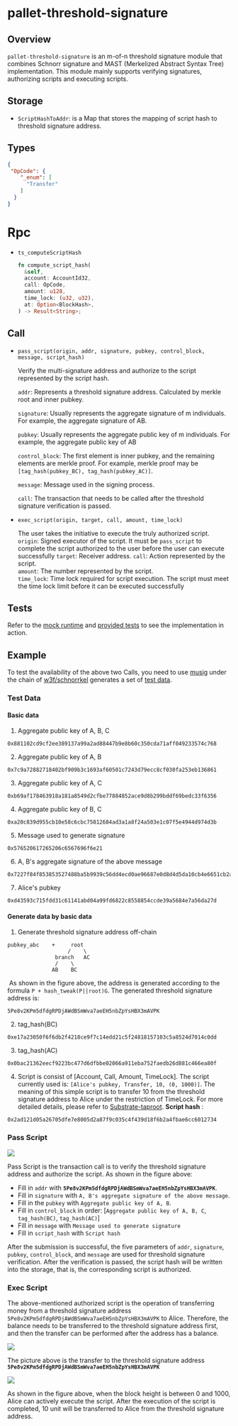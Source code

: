 # pallet-threshold-signature

## Overview
`pallet-threshold-signature` is an m-of-n threshold signature module that combines Schnorr signature and MAST (Merkelized Abstract Syntax Tree) implementation. This module mainly supports verifying signatures, authorizing scripts and executing scripts.

## Storage
- `ScriptHashToAddr`: is a Map that stores the mapping of script hash to threshold signature address.

## Types

~~~json
{
 "OpCode": {
    "_enum": [
      "Transfer"
    ]
  }
}
~~~

# Rpc

- `ts_computeScriptHash`

  ~~~rust
  fn compute_script_hash(   
    &self,
    account: AccountId32,
    call: OpCode,
    amount: u128,
    time_lock: (u32, u32),
    at: Option<BlockHash>,
  ) -> Result<String>;
  ~~~

## Call

- `pass_script(origin, addr, signature, pubkey, control_block, message, script_hash)`

  Verify the multi-signature address and authorize to the script represented by the script hash.

  `addr`: Represents a threshold signature address. Calculated by merkle root and inner pubkey.   
  
  `signature`: Usually represents the aggregate signature of m individuals. For example, the aggregate signature of AB.    
  
   `pubkey`: Usually represents the aggregate public key of m individuals. For example, the aggregate public key of AB
  
  `control_block`: The first element is inner pubkey, and the remaining elements are merkle proof. For example, merkle proof may be `[tag_hash(pubkey_BC), tag_hash(pubkey_AC)]`.         
  
  `message`: Message used in the signing process.       
  
  `call`: The transaction that needs to be called after the threshold signature verification is passed.   

- `exec_script(origin, target, call, amount, time_lock)`

  The user takes the initiative to execute the truly authorized script.      
  `origin`: Signed executor of the script. It must be `pass_script` to complete the script authorized to the user before the user can execute successfully
  `target`: Receiver address.
  `call`: Action represented by the script.    
  `amount`: The number represented by the script.    
  `time_lock`: Time lock required for script execution. The script must meet the time lock limit before it can be executed successfully      

## Tests

Refer to the [mock runtime](src/mock.rs) and [provided tests](src/tests.rs) to see the implementation in action.

## Example

To test the availability of the above two Calls, you need to use [musig](https://github.com/w3f/schnorrkel/blob/master/src/musig.rs#L780-L829) under the chain of [w3f/schnorrkel](https://github.com/w3f/schnorrkel) generates a set of [test data](https://github.com/chainx-org/threshold_signature/issues/1#issuecomment-909896156).

### Test Data

#### Basic data

1. Aggregate public key of A, B, C

~~~
0x881102cd9cf2ee389137a99a2ad88447b9e8b60c350cda71aff049233574c768
~~~

2. Aggregate public key of A, B

~~~
0x7c9a72882718402bf909b3c1693af60501c7243d79ecc8cf030fa253eb136861
~~~

3. Aggregate public key of A, C

~~~
0xb69af178463918a181a8549d2cfbe77884852ace9d8b299bddf69bedc33f6356
~~~

4. Aggregate public key of B, C

~~~
0xa20c839d955cb10e58c6cbc75812684ad3a1a8f24a503e1c07f5e4944d974d3b
~~~

5. Message used to generate signature

~~~
0x576520617265206c6567696f6e21
~~~

6. A, B's aggregate signature of the above message

~~~
0x7227f84f853853527488ba5b9939c56dd4ecd0ae96687e0d8d4d5da10cb4e6651cb2aca89236f3c3766d80e3b2ab37c74abb91ad6bb66677a0f1e3bd7e68118f
~~~

7. Alice's pubkey

~~~
0xd43593c715fdd31c61141abd04a99fd6822c8558854ccde39a5684e7a56da27d
~~~

#### Generate data by basic data

1. Generate threshold signature address off-chain

~~~
pubkey_abc    +     root
                   /    \
               branch   AC
               /    \
              AB    BC
~~~

​	As shown in the figure above, the address is generated according to the formula `P + hash_tweak(P||root)G`. The generated threshold signature address is:

~~~
5Pe8v2KPm5dfdgRPDjAWdBSmWva7aeEH5nbZpYsHBX3mAVPK
~~~

2. tag_hash(BC)

~~~
0xe17a23050f6f6db2f4218ce9f7c14edd21c5f24818157103c5a8524d7014c0dd
~~~

3. tag_hash(AC)

~~~
0x0bac21362eecf9223bc477d6dfbbe02066a911eba752faedb26d881c466ea80f
~~~

4. Script is consist of [Account, Call, Amount, TimeLock]. The script currently used is: `[Alice's pubkey, Transfer, 10, (0, 1000)]`. The meaning of this simple script is to transfer 10 from the threshold signature address to Alice under the restriction of TimeLock. For more detailed details, please refer to [Substrate-taproot](https://github.com/chainx-org/Substrate-taproot/blob/main/README.md).  **Script hash** :

~~~
0x2ad121d05a26705dfe7e8005d2a87f9c035c4f439d18f6b2a4fbae6cc6012734
~~~

### Pass Script

![](https://cdn.jsdelivr.net/gh/AAweidai/PictureBed@master/taproot/1631799315572-1631799315504.png)

Pass Script is the transaction call is to verify the threshold signature address and authorize the script. As shown in the figure above:

- Fill in `addr` with **`5Pe8v2KPm5dfdgRPDjAWdBSmWva7aeEH5nbZpYsHBX3mAVPK`**. 
- Fill in `signature` with `A, B's aggregate signature of the above message`. 
- Fill in the `pubkey` with `Aggregate public key of A, B`. 
- Fill in `control_block` in order: [`Aggregate public key of A, B, C`,   `tag_hash(BC)`, `tag_hash(AC)`]
- Fill in `message` with `Message used to generate signature`
- Fill in `script_hash` with `Script hash`

After the submission is successful, the five parameters of `addr`, `signature`, `pubkey`, `control_block`, and `message` are used for threshold signature verification. After the verification is passed, the script hash will be written into the storage, that is, the corresponding script is authorized. 

### Exec Script

The above-mentioned authorized script is the operation of transferring money from a  threshold signature address `5Pe8v2KPm5dfdgRPDjAWdBSmWva7aeEH5nbZpYsHBX3mAVPK` to Alice. Therefore, the balance needs to be transferred to the threshold signature address first, and then the transfer can be performed after the address has a balance.

![](https://cdn.jsdelivr.net/gh/AAweidai/PictureBed@master/taproot/1631104610241-1631104610236.png)

The picture above is the transfer to the threshold signature address **`5Pe8v2KPm5dfdgRPDjAWdBSmWva7aeEH5nbZpYsHBX3mAVPK`**

![](https://cdn.jsdelivr.net/gh/hacpy/PictureBed@master/Document/1635133723155-1635133723152.png)

As shown in the figure above, when the block height is between 0 and 1000, Alice can actively execute the script. After the execution of the script is completed, 10 unit will be transferred to Alice from the threshold signature address.
